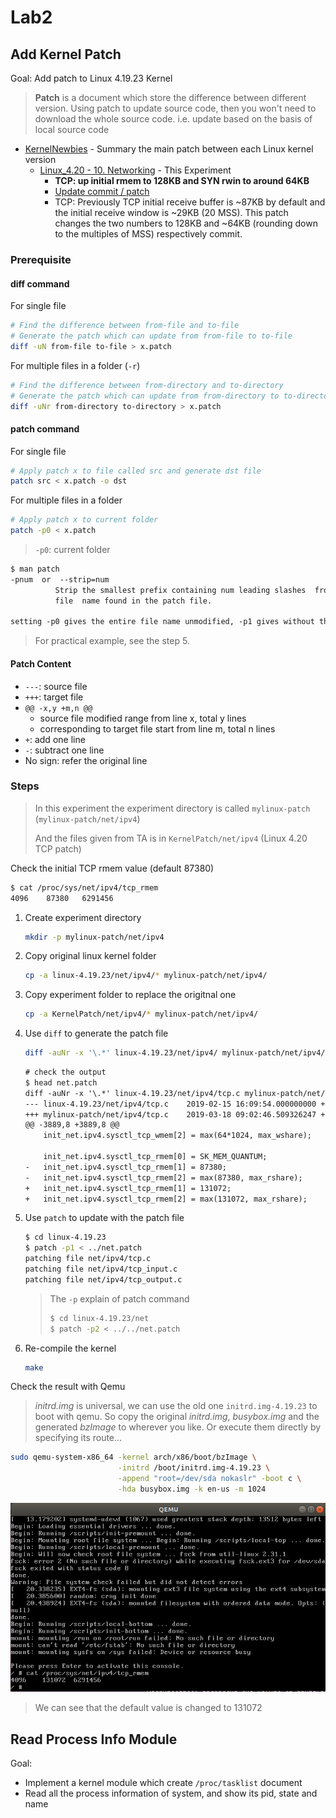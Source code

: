 # Lab2

## Add Kernel Patch

Goal: Add patch to Linux 4.19.23 Kernel

> **Patch** is a document which store the difference between different version.
> Using patch to update source code, then you won't need to download the whole source code.
> i.e. update based on the basis of local source code

* [KernelNewbies](https://kernelnewbies.org/LinuxVersions) - Summary the main patch between each Linux kernel version
  * [Linux_4.20 - 10. Networking](https://kernelnewbies.org/Linux_4.20#Networking) - This Experiment
    * **TCP: up initial rmem to 128KB and SYN rwin to around 64KB**
    * [Update commit / patch](https://git.kernel.org/pub/scm/linux/kernel/git/torvalds/linux.git/commit/?id=a337531b942bd8a03e7052444d7e36972aac2d92)
    * TCP: Previously TCP initial receive buffer is ~87KB by default and the initial receive window is ~29KB (20 MSS). This patch changes the two numbers to 128KB and ~64KB (rounding down to the multiples of MSS) respectively commit.

### Prerequisite

#### diff command

For single file

```sh
# Find the difference between from-file and to-file
# Generate the patch which can update from from-file to to-file
diff -uN from-file to-file > x.patch
```

For multiple files in a folder (`-r`)

```sh
# Find the difference between from-directory and to-directory
# Generate the patch which can update from from-directory to to-directory
diff -uNr from-directory to-directory > x.patch
```

#### patch command

For single file

```sh
# Apply patch x to file called src and generate dst file
patch src < x.patch -o dst
```

For multiple files in a folder

```sh
# Apply patch x to current folder
patch -p0 < x.patch
```

> `-p0`: current folder

```txt
$ man patch
-pnum  or  --strip=num
          Strip the smallest prefix containing num leading slashes  from  each
          file  name found in the patch file.

setting -p0 gives the entire file name unmodified, -p1 gives without the leading slash.
```

> For practical example, see the step 5.

#### Patch Content

* `---`: source file
* `+++`: target file
* `@@ -x,y +m,n @@`
  * source file modified range from line x, total y lines
  * corresponding to target file start from line m, total n lines
* `+`: add one line
* `-`: subtract one line
* No sign: refer the original line

### Steps

> In this experiment the experiment directory is called `mylinux-patch` (`mylinux-patch/net/ipv4`)
>
> And the files given from TA is in `KernelPatch/net/ipv4` (Linux 4.20 TCP patch)

Check the initial TCP rmem value (default 87380)

```sh
$ cat /proc/sys/net/ipv4/tcp_rmem
4096	87380	6291456
```

1. Create experiment directory

    ```sh
    mkdir -p mylinux-patch/net/ipv4
    ```

2. Copy original linux kernel folder

    ```sh
    cp -a linux-4.19.23/net/ipv4/* mylinux-patch/net/ipv4/
    ```

3. Copy experiment folder to replace the origitnal one

    ```sh
    cp -a KernelPatch/net/ipv4/* mylinux-patch/net/ipv4/
    ```

4. Use `diff` to generate the patch file

    ```sh
    diff -auNr -x '\.*' linux-4.19.23/net/ipv4/ mylinux-patch/net/ipv4/ > net.patch
    ```

    ```txt
    # check the output
    $ head net.patch
    diff -auNr -x '\.*' linux-4.19.23/net/ipv4/tcp.c mylinux-patch/net/ipv4/tcp.c
    --- linux-4.19.23/net/ipv4/tcp.c	2019-02-15 16:09:54.000000000 +0800
    +++ mylinux-patch/net/ipv4/tcp.c	2019-03-18 09:02:46.509326247 +0800
    @@ -3889,8 +3889,8 @@
        init_net.ipv4.sysctl_tcp_wmem[2] = max(64*1024, max_wshare);

        init_net.ipv4.sysctl_tcp_rmem[0] = SK_MEM_QUANTUM;
    -	init_net.ipv4.sysctl_tcp_rmem[1] = 87380;
    -	init_net.ipv4.sysctl_tcp_rmem[2] = max(87380, max_rshare);
    +	init_net.ipv4.sysctl_tcp_rmem[1] = 131072;
    +   init_net.ipv4.sysctl_tcp_rmem[2] = max(131072, max_rshare);
    ```

5. Use `patch` to update with the patch file

    ```sh
    $ cd linux-4.19.23
    $ patch -p1 < ../net.patch
    patching file net/ipv4/tcp.c
    patching file net/ipv4/tcp_input.c
    patching file net/ipv4/tcp_output.c
    ```

    > The `-p` explain of patch command
    >
    > ```sh
    > $ cd linux-4.19.23/net
    > $ patch -p2 < ../../net.patch
    > ```

6. Re-compile the kernel

    ```sh
    make
    ```

Check the result with Qemu

> *initrd.img* is universal, we can use the old one `initrd.img-4.19.23` to boot with qemu.
> So copy the original *initrd.img*, *busybox.img* and the generated *bzImage* to wherever you like.
> Or execute them directly by specifying its route...

```sh
sudo qemu-system-x86_64 -kernel arch/x86/boot/bzImage \
                        -initrd /boot/initrd.img-4.19.23 \
                        -append "root=/dev/sda nokaslr" -boot c \
                        -hda busybox.img -k en-us -m 1024
```

![qemu-KernelPatch](qemu-KernelPatch.png)

> We can see that the default value is changed to 131072

## Read Process Info Module

Goal:

* Implement a kernel module which create `/proc/tasklist` document
* Read all the process information of system, and show its pid, state and name
